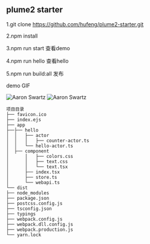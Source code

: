 ## plume2 starter


1.git clone https://github.com/hufeng/plume2-starter.git

2.npm install

3.npm run start      查看demo

4.npm run hello      查看hello 

5.npm run build:all  发布


demo GIF

![Aaron Swartz](https://raw.githubusercontent.com/hufeng/plume2-starter/master/docs/hello.app.gif)
![Aaron Swartz](https://raw.githubusercontent.com/hufeng/plume2-starter/master/docs/demo.app.gif)

```
项目目录
├── favicon.ico
├── index.ejs
├── app
├──├── hello
│  │   ├── actor
│  │   │   ├── counter-actor.ts
│  │   └── hello-actor.ts
│  ├── component
│      │   ├── colors.css
│      │   ├── text.css
│      │   └── text.tsx
│      ├── index.tsx
│      ├── store.ts
│      └── webapi.ts
└── dist
├── node_modules
├── package.json
├── postcss.config.js
├── tsconfig.json
├── typings
├── webpack.config.js
├── webpack.dll.config.js
├── webpack.production.js
└── yarn.lock
```